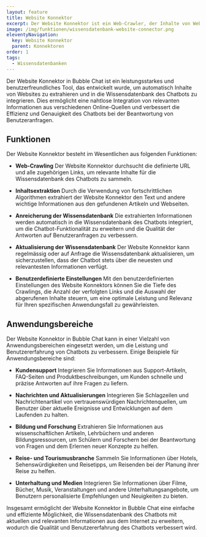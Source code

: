 ```yaml
---
layout: feature
title: Website Konnektor
excerpt: Der Website Konnektor ist ein Web-Crawler, der Inhalte von Websites abruft. Er durchsucht eigenständig alle Links, die mit der von Ihnen definierten URL übereinstimmen, und liest den Inhalt der einzelnen Artikel aus.
image: /img/funktionen/wissensdatenbank-website-connector.png
eleventyNavigation:
  key: Website Konnektor
  parent: Konnektoren
order: 1
tags:
  - Wissensdatenbanken
---
```


Der Website Konnektor in Bubble Chat ist ein leistungsstarkes und benutzerfreundliches Tool, das entwickelt wurde, um automatisch Inhalte von Websites zu extrahieren und in die Wissensdatenbank des Chatbots zu integrieren. Dies ermöglicht eine nahtlose Integration von relevanten Informationen aus verschiedenen Online-Quellen und verbessert die Effizienz und Genauigkeit des Chatbots bei der Beantwortung von Benutzeranfragen.

## Funktionen

Der Website Konnektor besteht im Wesentlichen aus folgenden Funktionen:

- **Web-Crawling**
  Der Website Konnektor durchsucht die definierte URL und alle zugehörigen Links, um relevante Inhalte für die Wissensdatenbank des Chatbots zu sammeln.

- **Inhaltsextraktion**
  Durch die Verwendung von fortschrittlichen Algorithmen extrahiert der Website Konnektor den Text und andere wichtige Informationen aus den gefundenen Artikeln und Webseiten.

- **Anreicherung der Wissensdatenbank**
  Die extrahierten Informationen werden automatisch in die Wissensdatenbank des Chatbots integriert, um die Chatbot-Funktionalität zu erweitern und die Qualität der Antworten auf Benutzeranfragen zu verbessern.

- **Aktualisierung der Wissensdatenbank**
  Der Website Konnektor kann regelmässig oder auf Anfrage die Wissensdatenbank aktualisieren, um sicherzustellen, dass der Chatbot stets über die neuesten und relevantesten Informationen verfügt.

- **Benutzerdefinierte Einstellungen**
  Mit den benutzerdefinierten Einstellungen des Website Konnektors können Sie die Tiefe des Crawlings, die Anzahl der verfolgten Links und die Auswahl der abgerufenen Inhalte steuern, um eine optimale Leistung und Relevanz für Ihren spezifischen Anwendungsfall zu gewährleisten.

## Anwendungsbereiche

Der Website Konnektor in Bubble Chat kann in einer Vielzahl von Anwendungsbereichen eingesetzt werden, um die Leistung und Benutzererfahrung von Chatbots zu verbessern. Einige Beispiele für Anwendungsbereiche sind:

- **Kundensupport**
  Integrieren Sie Informationen aus Support-Artikeln, FAQ-Seiten und Produktbeschreibungen, um Kunden schnelle und präzise Antworten auf ihre Fragen zu liefern.

- **Nachrichten und Aktualisierungen**
  Integrieren Sie Schlagzeilen und Nachrichtenartikel von vertrauenswürdigen Nachrichtenquellen, um Benutzer über aktuelle Ereignisse und Entwicklungen auf dem Laufenden zu halten.

- **Bildung und Forschung**
  Extrahieren Sie Informationen aus wissenschaftlichen Artikeln, Lehrbüchern und anderen Bildungsressourcen, um Schülern und Forschern bei der Beantwortung von Fragen und dem Erlernen neuer Konzepte zu helfen.

- **Reise- und Tourismusbranche**
  Sammeln Sie Informationen über Hotels, Sehenswürdigkeiten und Reisetipps, um Reisenden bei der Planung ihrer Reise zu helfen.

- **Unterhaltung und Medien**
  Integrieren Sie Informationen über Filme, Bücher, Musik, Veranstaltungen und andere Unterhaltungsangebote, um Benutzern personalisierte Empfehlungen und Neuigkeiten zu bieten.

Insgesamt ermöglicht der Website Konnektor in Bubble Chat eine einfache und effiziente Möglichkeit, die Wissensdatenbank des Chatbots mit aktuellen und relevanten Informationen aus dem Internet zu erweitern, wodurch die Qualität und Benutzererfahrung des Chatbots verbessert wird.
